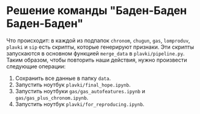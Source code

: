 # Решение команды "Баден-Баден Баден-Баден"

Что происходит: в каждой из подпапок `chronom`, `chugun`, `gas`, `lomproduv`, `plavki` и `sip` есть скрипты, которые генерируют признаки. Эти скрипты запускаются в основном функцией `merge_data` в `plavki/pipeline.py`. Таким образом, чтобы повторить наши действия, нужно произвести следующие операции:

1. Сохранить все данные в папку `data`.
2. Запустить ноутбук `plavki/final_hope.ipynb`.
2. Запустить ноутбуки `gas/gas_autofeatures.ipynb` и `gas/gas_plus_chronom.ipynb`.
3. Запустить ноутбук `plavki/for_reproducing.ipynb`.